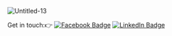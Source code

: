 ![Untitled-13](https://user-images.githubusercontent.com/78688736/123289528-211ce900-d543-11eb-97da-3ec1ee413782.png)

Get in touch:👉
[![Facebook Badge](https://img.shields.io/badge/Facebook-Profile-informational?style=flat&logo=facebook&logoColor=48d1cc&color=48d1cc)](https://web.facebook.com/jonathanPdigay/)
[![LinkedIn Badge](https://img.shields.io/badge/LinkedIn-Profile-informational?style=flat&logo=linkedin&logoColor=48d1cc&color=48d1cc)](https://www.linkedin.com/in/digay/)
